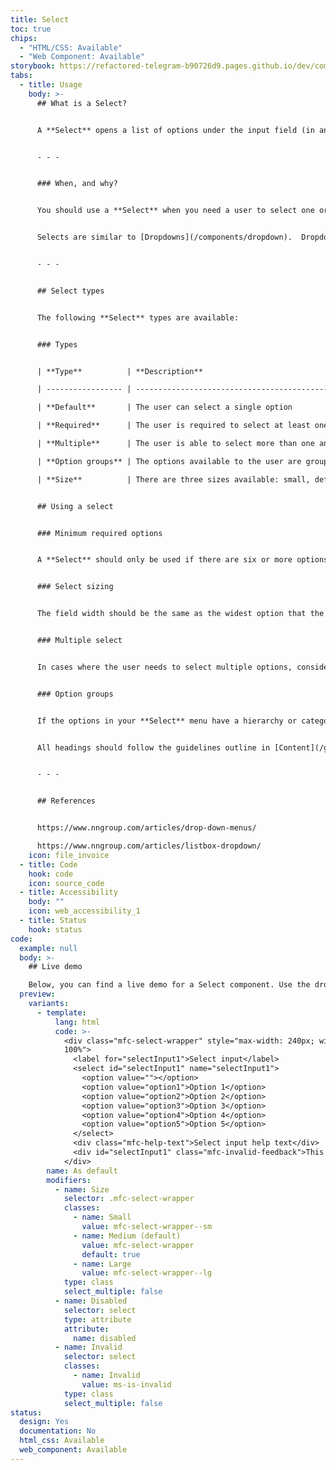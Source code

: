 ```yaml
---
title: Select
toc: true
chips:
  - "HTML/CSS: Available"
  - "Web Component: Available"
storybook: https://refactored-telegram-b90726d9.pages.github.io/dev/components/?path=/docs/forms-select-introduction
tabs:
  - title: Usage
    body: >-
      ## What is a Select?


      A **Select** opens a list of options under the input field (in an overlay) that a user can select from within a form.  The selected option is shown in the input field when overlay is no longer open and not the focus of the user. 


      - - -


      ### When, and why?


      You should use a **Select** when you need a user to select one or more options from a large group of data. Using a **Select** allows the user to search and filter through the given list.


      Selects are similar to [Dropdowns](/components/dropdown).  Dropdowns however should never be used as part of a form.


      - - -


      ## Select types


      The following **Select** types are available:


      ### Types


      | **Type**          | **Description**                                              |

      | ----------------- | ------------------------------------------------------------ |

      | **Default**       | The user can select a single option                          |

      | **Required**      | The user is required to select at least one option           |

      | **Multiple**      | The user is able to select more than one answer              |

      | **Option groups** | The options available to the user are grouped under headings |

      | **Size**          | There are three sizes available: small, default and large    |


      ## Using a select


      ### Minimum required options


      A **Select** should only be used if there are six or more options to choose from. If the user has fewer options to choose from, then you can use [Radio buttons](/forms/radio-buttons) instead, or [Checkboxes](/forms/checkbox) for answers that require multiple answers.


      ### Select sizing


      The field width should be the same as the widest option that the user will be able to pick from. [See field affordance for more information](/guidelines/field-affordance)


      ### Multiple select


      In cases where the user needs to select multiple options, consideration needs to be taken about the number of options they might Select.  If it is going to be a large amount, for example more than 10, then it might be better to try a different approach.  For example, the **Select** input could be split it to several select inputs if the options can be grouped, or a **Picklist** might be a better component to use. 


      ### Option groups


      If the options in your **Select** menu have a hierarchy or categorisation, you should split them into groups (using headings). This allows users to find the option quickly by scanning the group labels instead of every single option. These groups should be logical (for the user) and have meaningful names.


      All headings should follow the guidelines outline in [Content](/guidelines/style-guide).


      - - -


      ## References


      https://www.nngroup.com/articles/drop-down-menus/

      https://www.nngroup.com/articles/listbox-dropdown/
    icon: file_invoice
  - title: Code
    hook: code
    icon: source_code
  - title: Accessibility
    body: ""
    icon: web_accessibility_1
  - title: Status
    hook: status
code:
  example: null
  body: >-
    ## Live demo

    Below, you can find a live demo for a Select component. Use the drop-down menus and radio buttons to view the different Select Types and Variants.
  preview:
    variants:
      - template:
          lang: html
          code: >-
            <div class="mfc-select-wrapper" style="max-width: 240px; width:
            100%">
              <label for="selectInput1">Select input</label>
              <select id="selectInput1" name="selectInput1">
                <option value=""></option>
                <option value="option1">Option 1</option>
                <option value="option2">Option 2</option>
                <option value="option3">Option 3</option>
                <option value="option4">Option 4</option>
                <option value="option5">Option 5</option>
              </select>
              <div class="mfc-help-text">Select input help text</div>
              <div id="selectInput1" class="mfc-invalid-feedback">This is some invalid text</div>
            </div>
        name: As default
        modifiers:
          - name: Size
            selector: .mfc-select-wrapper
            classes:
              - name: Small
                value: mfc-select-wrapper--sm
              - name: Medium (default)
                value: mfc-select-wrapper
                default: true
              - name: Large
                value: mfc-select-wrapper--lg
            type: class
            select_multiple: false
          - name: Disabled
            selector: select
            type: attribute
            attribute:
              name: disabled
          - name: Invalid
            selector: select
            classes:
              - name: Invalid
                value: ms-is-invalid
            type: class
            select_multiple: false
status:
  design: Yes
  documentation: No
  html_css: Available
  web_component: Available
---
```

